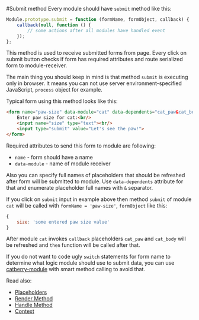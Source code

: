 #Submit method
Every module should have `submit` method like this:
```javascript
Module.prototype.submit = function (formName, formObject, callback) {
	callback(null, function () {
		// some actions after all modules have handled event
	}); 
};
```

This method is used to receive submitted forms from page. Every click on submit
button checks if form has required attributes and route serialized form to 
module-receiver.

The main thing you should keep in mind is that method `submit` is executing only
in browser. It means you can not use server environment-specified
JavaScript, `process` object for example.

Typical form using this method looks like this:
```html
<form name="paw-size" data-module="cat" data-dependents="cat_paw&cat_body">
    Enter paw size for cat:<br/>
    <input name="size" type="text"><br/>
    <input type="submit" value="Let's see the paw!">
</form>
```
Required attributes to send this form to module are following:

* `name` - form should have a name
* `data-module` - name of module receiver

Also you can specify full names of placeholders that should be refreshed after
form will be submitted to module. Use `data-dependents` attribute for that and
enumerate placeholder full names with `&` separator.

If you click on `submit` input in example above then method `submit` of module
`cat` will be called with `formName = 'paw-size'`, `formObject` like this:
```javascript
{
	size: 'some entered paw size value'
}
```
After module `cat` invokes `callback` placeholders `cat_paw` and `cat_body` will
be refreshed and `then` function will be called after that. 

If you do not want to code ugly `switch` statements for form name 
to determine what logic module should use to submit data, you can use
[catberry-module](https://www.npmjs.org/package/catberry-module) with smart 
method calling to avoid that.

Read also:

* [Placeholders](placeholders.md)
* [Render Method](render-method.md)
* [Handle Method](handle-method.md)
* [Context](context.md)